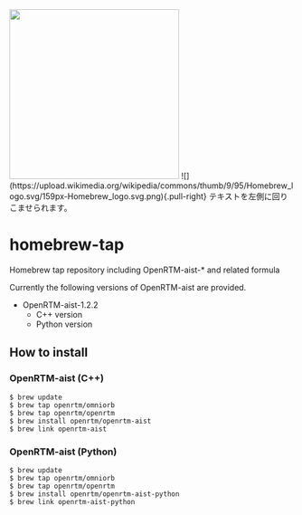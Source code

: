 <img src="https://upload.wikimedia.org/wikipedia/commons/thumb/9/95/Homebrew_logo.svg/159px-Homebrew_logo.svg.png" width="300">
![](https://upload.wikimedia.org/wikipedia/commons/thumb/9/95/Homebrew_logo.svg/159px-Homebrew_logo.svg.png){.pull-right}
テキストを左側に回りこませられます。
<div class="clearfix"></div>

# homebrew-tap
Homebrew tap repository including OpenRTM-aist-* and related formula

Currently the following versions of OpenRTM-aist are provided.

- OpenRTM-aist-1.2.2
  - C++ version
  - Python version

## How to install

### OpenRTM-aist (C++)
```shell
$ brew update
$ brew tap openrtm/omniorb
$ brew tap openrtm/openrtm
$ brew install openrtm/openrtm-aist
$ brew link openrtm-aist
```

### OpenRTM-aist (Python)
```shell
$ brew update
$ brew tap openrtm/omniorb
$ brew tap openrtm/openrtm
$ brew install openrtm/openrtm-aist-python
$ brew link openrtm-aist-python
```

